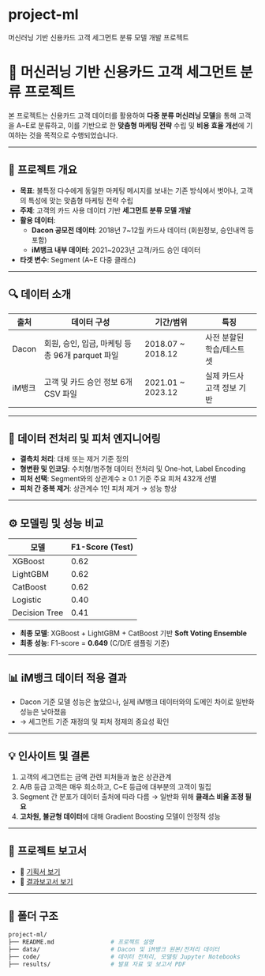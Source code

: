 # project-ml
머신러닝 기반 신용카드 고객 세그먼트 분류 모델 개발 프로젝트

# 🧠 머신러닝 기반 신용카드 고객 세그먼트 분류 프로젝트

본 프로젝트는 신용카드 고객 데이터를 활용하여 **다중 분류 머신러닝 모델**을 통해 고객을 A~E로 분류하고, 이를 기반으로 한 **맞춤형 마케팅 전략** 수립 및 **비용 효율 개선**에 기여하는 것을 목적으로 수행되었습니다.

---

## 📌 프로젝트 개요

- **목표**: 불특정 다수에게 동일한 마케팅 메시지를 보내는 기존 방식에서 벗어나, 고객의 특성에 맞는 맞춤형 마케팅 전략 수립
- **주제**: 고객의 카드 사용 데이터 기반 **세그먼트 분류 모델 개발**
- **활용 데이터**:
  - **Dacon 공모전 데이터**: 2018년 7~12월 카드사 데이터 (회원정보, 승인내역 등 포함)
  - **iM뱅크 내부 데이터**: 2021~2023년 고객/카드 승인 데이터
- **타겟 변수**: Segment (A~E 다중 클래스)

---

## 🔍 데이터 소개

| 출처       | 데이터 구성 | 기간/범위     | 특징 |
|------------|-------------|---------------|------|
| Dacon      | 회원, 승인, 입금, 마케팅 등 총 96개 parquet 파일 | 2018.07 ~ 2018.12 | 사전 분할된 학습/테스트 셋 |
| iM뱅크     | 고객 및 카드 승인 정보 6개 CSV 파일 | 2021.01 ~ 2023.12 | 실제 카드사 고객 정보 기반 |

---

## 🧪 데이터 전처리 및 피처 엔지니어링

- **결측치 처리**: 대체 또는 제거 기준 정의
- **형변환 및 인코딩**: 수치형/범주형 데이터 전처리 및 One-hot, Label Encoding
- **피처 선택**: Segment와의 상관계수 ≥ 0.1 기준 주요 피처 432개 선별
- **피처 간 중복 제거**: 상관계수 1인 피처 제거 → 성능 향상

---

## ⚙ 모델링 및 성능 비교

| 모델          | F1-Score (Test) |
|---------------|----------------|
| XGBoost       | 0.62           |
| LightGBM      | 0.62           |
| CatBoost      | 0.62           |
| Logistic      | 0.40           |
| Decision Tree | 0.41           |

- **최종 모델**: XGBoost + LightGBM + CatBoost 기반 **Soft Voting Ensemble**
- **최종 성능**: F1-score = **0.649** (C/D/E 샘플링 기준)

---

## 📊 iM뱅크 데이터 적용 결과

- Dacon 기준 모델 성능은 높았으나, 실제 iM뱅크 데이터와의 도메인 차이로 일반화 성능은 낮아졌음
- → 세그먼트 기준 재정의 및 피처 정제의 중요성 확인

---

## 💡 인사이트 및 결론

1. 고객의 세그먼트는 금액 관련 피처들과 높은 상관관계
2. A/B 등급 고객은 매우 희소하고, C~E 등급에 대부분의 고객이 밀집
3. Segment 간 분포가 데이터 출처에 따라 다름 → 일반화 위해 **클래스 비율 조정 필요**
4. **고차원, 불균형 데이터**에 대해 Gradient Boosting 모델이 안정적 성능

---

## 📄 프로젝트 보고서

- 🔗 [기획서 보기](./results/ml_project_proposal.pdf)
- 🔗 [결과보고서 보기](./results/ml_project_report.pdf)

---

## 🧩 폴더 구조

```bash
project-ml/
├── README.md                # 프로젝트 설명
├── data/                    # Dacon 및 iM뱅크 원본/전처리 데이터
├── code/                    # 데이터 전처리, 모델링 Jupyter Notebooks
├── results/                 # 발표 자료 및 보고서 PDF
